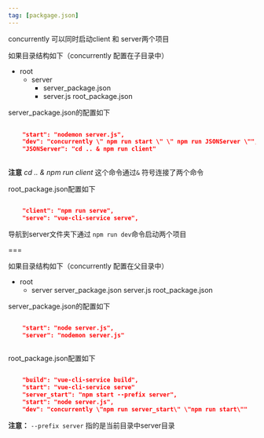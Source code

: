 ```yaml
---
tag: [packgage.json]
---
```


concurrently 可以同时启动client 和 server两个项目

如果目录结构如下（concurrently 配置在子目录中）

 - root
	- server
		- server_package.json
		- server.js
	root_package.json
	

server_package.json的配置如下
```json
	
	"start": "nodemon server.js",
    "dev": "concurrently \" npm run start \" \" npm run JSONServer \"",
    "JSONServer": "cd .. & npm run client"
	
```
**注意** *cd .. & npm run client* 这个命令通过`&` 符号连接了两个命令

root_package.json配置如下
``` json

	"client": "npm run serve",
    "serve": "vue-cli-service serve",
```


导航到server文件夹下通过 `npm run dev`命令启动两个项目


===	
	
如果目录结构如下（concurrently 配置在父目录中）

 - root
	- server
		server_package.json
		server.js
	root_package.json
	

server_package.json的配置如下

```json

	"start": "node server.js",
    "server": "nodemon server.js"
	
```

root_package.json配置如下
``` json

    "build": "vue-cli-service build",
    "start": "vue-cli-service serve"
	"server_start": "npm start --prefix server",
    "start": "node server.js",
    "dev": "concurrently \"npm run server_start\" \"npm run start\""
```

**注意：** `--prefix server` 指的是当前目录中server目录